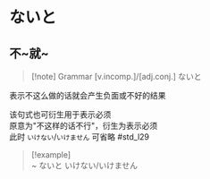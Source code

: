 # ないと

## 不~就~

> [!note] Grammar
> [v.incomp.]/[adj.conj.] ないと

表示不这么做的话就会产生负面或不好的结果  

该句式也可衍生用于表示必须  
原意为"不这样的话不行"，衍生为表示必须  
此时 `いけない`/`いけません` 可省略 #std_l29
> [!example]  
> ~ ないと いけない/いけません  
